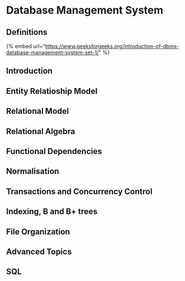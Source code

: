 # Database Management System

## Definitions

{% embed url="https://www.geeksforgeeks.org/introduction-of-dbms-database-management-system-set-1/" %}

## Introduction

## Entity Relatioship Model

## Relational Model

## Relational Algebra

## Functional Dependencies

## Normalisation

## Transactions and Concurrency Control

## Indexing, B and B+ trees

## File Organization

## Advanced Topics

## SQL



